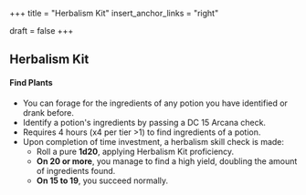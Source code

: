 +++
title = "Herbalism Kit"
insert_anchor_links = "right"

draft = false
+++

## Herbalism Kit
#### Find Plants
* You can forage for the ingredients of any potion you have identified or drank before.
* Identify a potion's ingredients by passing a DC 15 Arcana check.
* Requires 4 hours (x4 per tier >1) to find ingredients of a potion.
* Upon completion of time investment, a herbalism skill check is made:
    - Roll a pure <b>1d20</b>, applying Herbalism Kit proficiency.
    - **On 20 or more**, you manage to find a high yield, doubling the amount of ingredients found.
    - **On 15 to 19**, you succeed normally.
